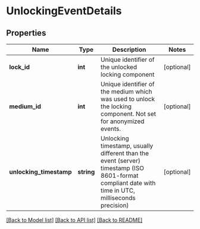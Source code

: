 # UnlockingEventDetails

## Properties
Name | Type | Description | Notes
------------ | ------------- | ------------- | -------------
**lock_id** | **int** | Unique identifier of the unlocked locking component | [optional] 
**medium_id** | **int** | Unique identifier of the medium which was used to unlock the locking component. Not set for anonymized events. | [optional] 
**unlocking_timestamp** | **string** | Unlocking timestamp, usually different than the event (server) timestamp (ISO 8601-format compliant date with time in UTC, milliseconds precision) | [optional] 

[[Back to Model list]](../README.md#documentation-for-models) [[Back to API list]](../README.md#documentation-for-api-endpoints) [[Back to README]](../README.md)


